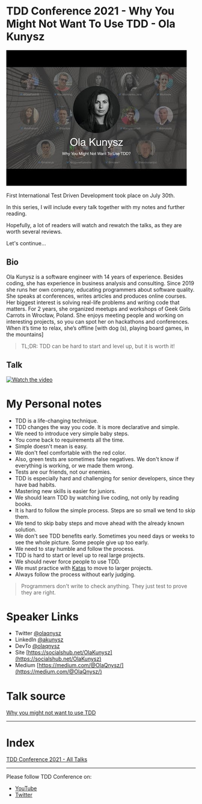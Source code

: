 # TDD Conference 2021 - Why You Might Not Want To Use TDD - Ola Kunysz

![TDD Conference 2021 - Why You Might Not Want To Use TDD - Ola Kunysz](TDD%20Conference%202021%20-%20Why%20You%20Might%20Not%20Want%20To%20Use%20TDD%20-%20Ola%20Kunysz.jpg)

First International Test Driven Development took place on July 30th. 

In this series, I will include every talk together with my notes and further reading.

Hopefully, a lot of readers will watch and rewatch the talks, as they are worth several reviews.

Let's continue...

## Bio 

Ola Kunysz is a software engineer with 14 years of experience. Besides coding, she has experience in business analysis and consulting. Since 2019 she runs her own company, educating programmers about software quality. She speaks at conferences, writes articles and produces online courses. Her biggest interest is solving real-life problems and writing code that matters. For 2 years, she organized meetups and workshops of Geek Girls Carrots in Wrocław, Poland. She enjoys meeting people and working on interesting projects, so you can spot her on hackathons and conferences. When it’s time to relax, she’s offline [with dog (s), playing board games, in the mountains]
 
> TL;DR: TDD can be hard to start and level up, but it is worth it!

## Talk

[![Watch the video](https://img.youtube.com/vi/K-tDuE2tN0c/sddefault.jpg)](https://youtu.be/K-tDuE2tN0c) 

# My Personal notes

- TDD is a life-changing technique.
- TDD changes the way you code. It is more declarative and simple.
- We need to introduce very simple baby steps.
- You come back to requirements all the time.
- Simple doesn't mean is easy.
- We don't feel comfortable with the red color.
- Also, green tests are sometimes false negatives. We don't know if everything is working, or we made them wrong.
- Tests are our friends, not our enemies.
- TDD is especially hard and challenging for senior developers, since they have bad habits.
- Mastering new skills is easier for juniors.
- We should learn TDD by watching live coding, not only by reading books.
- It is hard to follow the simple process. Steps are so small we tend to skip them.
- We tend to skip baby steps and move ahead with the already known solution.
- We don't see TDD benefits early. Sometimes you need days or weeks to see the whole picture. Some people give up too early.
- We need to stay humble and follow the process.
- TDD is hard to start or level up to real large projects.
- We should never force people to use TDD.
- We must practice with [Katas](http://codingdojo.org/kata) to move to larger projects.
- Always follow the process without early judging.

> Programmers don't write to check anything. They just test to prove they are right.

# Speaker Links

- Twitter [@olaqnysz](https://twitter.com/olaqnysz) 
- LinkedIn [@akunysz](https://www.linkedin.com/in/akunysz/)
- DevTo [@olaqnysz](https://dev.to/olaqnysz/)
- Site [https://socialshub.net/OlaKunysz](https://socialshub.net/OlaKunysz)
- Medium [https://medium.com/@OlaQnysz/](https://medium.com/@OlaQnysz/)

# Talk source 

[Why you might not want to use TDD](https://dev.to/olaqnysz/why-you-might-not-want-to-use-tdd-26jf)

* * *

# Index

[TDD Conference 2021 - All Talks](https://github.com/mcsee/Software-Design-Articles/tree/main/Articles/TDD%20Conference%202021/TDD%20Conference%202021%20-%20All%20Talks/readme.md)

* * *

Please follow TDD Conference on:

- [YouTube](https://www.youtube.com/channel/UCKn-DadPoyYssfAOMk1LSew)
- [Twitter](https://twitter.com/tddconf)



